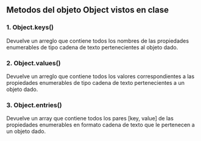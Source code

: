 ## Metodos del objeto Object vistos en clase
### 1. Object.keys()
<p>Devuelve un arreglo que contiene todos los nombres de las propiedades enumerables de tipo cadena de texto pertenecientes al objeto dado.</p>

### 2. Object.values()
<p>Devuelve un arreglo que contiene todos los valores correspondientes a las propiedades enumerables de tipo cadena de texto pertenecientes a un objeto dado.</p>

### 3. Object.entries()
<p>Devuelve un array que contiene todos los pares [key, value] de las propiedades enumerables en formato cadena de texto que le pertenecen a un objeto dado.</p>
